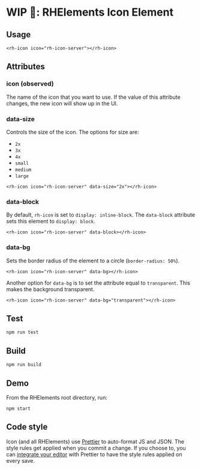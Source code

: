 # WIP 🐣: RHElements Icon Element

## Usage

```
<rh-icon icon="rh-icon-server"></rh-icon>
```

## Attributes

### icon (observed)

The name of the icon that you want to use. If the value of this attribute changes, the new icon will show up in the UI.

### data-size

Controls the size of the icon. The options for size are:
- `2x`
- `3x`
- `4x`
- `small`
- `medium`
- `large`

```
<rh-icon icon="rh-icon-server" data-size="2x"></rh-icon>
```

### data-block

By default, `rh-icon` is set to `display: inline-block`. The `data-block` attribute sets this element to `display: block`.

```
<rh-icon icon="rh-icon-server" data-block></rh-icon>
```

### data-bg

Sets the border radius of the element to a circle (`border-radius: 50%`).

```
<rh-icon icon="rh-icon-server" data-bg></rh-icon>
```

Another option for `data-bg` is to set the attribute equal to `transparent`. This makes the background transparent.

```
<rh-icon icon="rh-icon-server" data-bg="transparent"></rh-icon>
```

## Test

    npm run test

## Build

    npm run build

## Demo

From the RHElements root directory, run:

    npm start

## Code style

Icon (and all RHElements) use [Prettier][prettier] to auto-format JS and JSON. The style rules get applied when you commit a change. If you choose to, you can [integrate your editor][prettier-ed] with Prettier to have the style rules applied on every save.

[prettier]: https://github.com/prettier/prettier/
[prettier-ed]: https://prettier.io/docs/en/editors.html
[web-component-tester]: https://github.com/Polymer/web-component-tester
